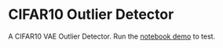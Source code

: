 # CIFAR10 Outlier Detector

A CIFAR10 VAE Outlier Detector. Run the [notebook demo](cifar10_outlier.ipynb) to test.

